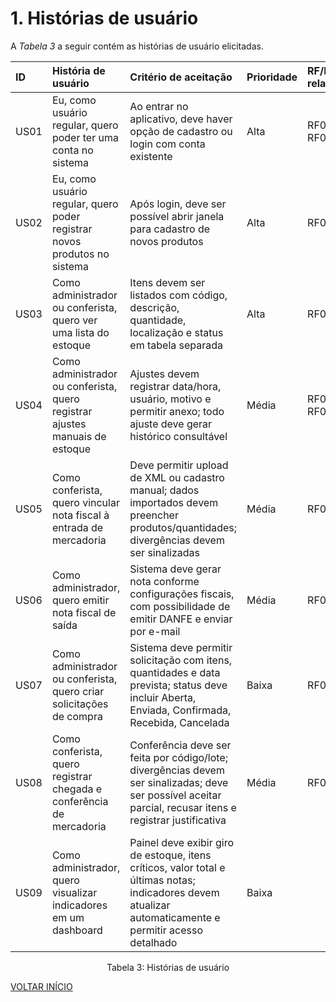 # 1. Histórias de usuário

<p align="justify">A <i>Tabela 3</i> a seguir contém as histórias de usuário elicitadas.</p>

| ID   | História de usuário                                                                 | Critério de aceitação                                                                                                                                     | Prioridade | RF/RNF relacionado | Story points |
|:---- |:----------------------------------------------------------------------------------- |:--------------------------------------------------------------------------------------------------------------------------------------------------------- |:---------- |:------------------ |:------------ |
| US01 | Eu, como usuário regular, quero poder ter uma conta no sistema                      | Ao entrar no aplicativo, deve haver opção de cadastro ou login com conta existente                                                                        | Alta       | RF05 / RF06        | 13           |
| US02 | Eu, como usuário regular, quero poder registrar novos produtos no sistema | Após login, deve ser possível abrir janela para cadastro de novos produtos                                                                                | Alta       | RF01               | 13           |
| US03 | Como administrador ou conferista, quero ver uma lista do estoque                    | Itens devem ser listados com código, descrição, quantidade, localização e status em tabela separada                                                       | Alta       | RF02               | 13           |
| US04 | Como administrador ou conferista, quero registrar ajustes manuais de estoque        | Ajustes devem registrar data/hora, usuário, motivo e permitir anexo; todo ajuste deve gerar histórico consultável                                         | Média      | RF01 / RF03               | 3            |
| US05 | Como conferista, quero vincular nota fiscal à entrada de mercadoria                 | Deve permitir upload de XML ou cadastro manual; dados importados devem preencher produtos/quantidades; divergências devem ser sinalizadas                 | Média      | RF09               | 3            |
| US06 | Como administrador, quero emitir nota fiscal de saída                               | Sistema deve gerar nota conforme configurações fiscais, com possibilidade de emitir DANFE e enviar por e-mail                                            | Média      | RF08               | 3            |
| US07 | Como administrador ou conferista, quero criar solicitações de compra                | Sistema deve permitir solicitação com itens, quantidades e data prevista; status deve incluir Aberta, Enviada, Confirmada, Recebida, Cancelada            | Baixa      | RF07               | 3            |
| US08 | Como conferista, quero registrar chegada e conferência de mercadoria                | Conferência deve ser feita por código/lote; divergências devem ser sinalizadas; deve ser possível aceitar parcial, recusar itens e registrar justificativa | Média      | RF09               | 3            |
| US09 | Como administrador, quero visualizar indicadores em um dashboard                    | Painel deve exibir giro de estoque, itens críticos, valor total e últimas notas; indicadores devem atualizar automaticamente e permitir acesso detalhado   | Baixa      |     | 3            |




<div style="text-align: center">
<p>Tabela 3: Histórias de usuário</p>
</div>

<a href="../README.md">VOLTAR INÍCIO</a>

